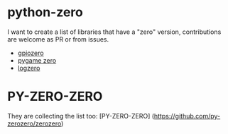 # python-zero
I want to create a list of libraries that have a "zero" version, contributions are welcome as PR or from issues. 

* [gpiozero](https://github.com/gpiozero/gpiozero)
* [pygame zero](https://github.com/lordmauve/pgzero)
* [logzero](https://github.com/metachris/logzero)

# PY-ZERO-ZERO

They are collecting the list too: [PY-ZERO-ZERO] (https://github.com/py-zerozero/zerozero)
